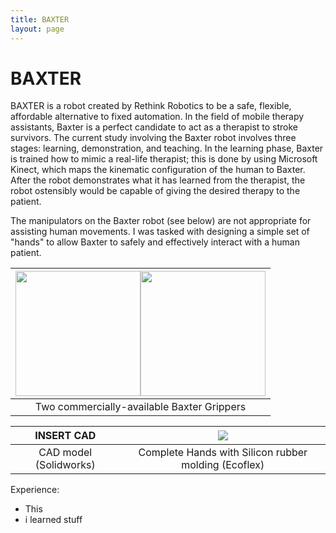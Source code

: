 ```yaml
---
title: BAXTER
layout: page
---
```


# BAXTER
BAXTER is a robot created by Rethink Robotics to be a safe, flexible, affordable alternative to fixed automation. In the field of mobile therapy assistants, Baxter is a perfect candidate to act as a therapist to stroke survivors. The current study involving the Baxter robot involves three stages:  learning, demonstration, and teaching.  In the learning phase, Baxter is trained how to mimic a real-life therapist;  this is done by using Microsoft Kinect, which maps the kinematic configuration of the human to Baxter.  After the robot demonstrates what it has learned from the therapist, the robot ostensibly would be capable of giving the desired therapy to the patient. 

The manipulators on the Baxter robot (see below) are not appropriate for assisting human movements. I was tasked with designing a simple set of "hands" to allow Baxter to safely and effectively interact with a human patient.

|<img src="https://github.com/susan-z/susan-z.github.io/blob/master/img/baxtergripper1.jpg?raw=true" style="width:200px"/><img src="https://github.com/susan-z/susan-z.github.io/blob/master/img/baxtergripper2.jpg?raw=true" style="width:200px"/>|
|:------------------------------------------------------------------------------------------------------------:|
|Two commercially-available Baxter Grippers | 

|INSERT CAD | ![](https://github.com/susan-z/susan-z.github.io/blob/master/img/baxterhands.jpg?raw=true)|
|:--------------------------------------------:|:-------------------------------------------------------------:|
|CAD model (Solidworks) | Complete Hands with Silicon rubber molding (Ecoflex)|

Experience:
* This
* i learned stuff

